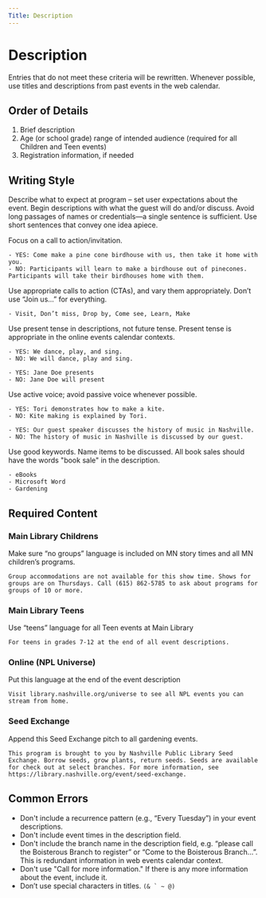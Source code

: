```yaml
---
Title: Description
---
```


# Description
Entries that do not meet these criteria will be rewritten. Whenever possible, use titles and descriptions from past events in the web calendar.

## Order of Details

1. Brief description
1. Age (or school grade) range of intended audience (required for all Children and Teen events)
1. Registration information, if needed

## Writing Style
Describe what to expect at program – set user expectations about the event. Begin descriptions with what the guest will do and/or discuss. Avoid long passages of names or credentials—a single sentence is sufficient. Use short sentences that convey one idea apiece.

Focus on a call to action/invitation.

    - YES: Come make a pine cone birdhouse with us, then take it home with you.
    - NO: Participants will learn to make a birdhouse out of pinecones. Participants will take their birdhouses home with them.

Use appropriate calls to action (CTAs), and vary them appropriately.  Don’t use “Join us...” for everything.

    - Visit, Don’t miss, Drop by, Come see, Learn, Make

Use present tense in descriptions, not future tense. Present tense is appropriate in the online events calendar contexts.  

    - YES: We dance, play, and sing.
    - NO: We will dance, play and sing.

    - YES: Jane Doe presents
    - NO: Jane Doe will present

Use active voice; avoid passive voice whenever possible.

    - YES: Tori demonstrates how to make a kite.
    - NO: Kite making is explained by Tori.

    - YES: Our guest speaker discusses the history of music in Nashville.
    - NO: The history of music in Nashville is discussed by our guest.

Use good keywords. Name items to be discussed. All book sales should have the words "book sale" in the description.

    - eBooks
    - Microsoft Word
    - Gardening

## Required Content
### Main Library Childrens
Make sure “no groups” language is included on MN story times and all MN children’s programs.

    Group accommodations are not available for this show time. Shows for groups are on Thursdays. Call (615) 862-5785 to ask about programs for groups of 10 or more.

### Main Library Teens
Use “teens” language for all Teen events at Main Library

    For teens in grades 7-12 at the end of all event descriptions.

### Online (NPL Universe)
Put this language at the end of the event description

    Visit library.nashville.org/universe to see all NPL events you can stream from home.

### Seed Exchange
Append this Seed Exchange pitch to all gardening events.

    This program is brought to you by Nashville Public Library Seed Exchange. Borrow seeds, grow plants, return seeds. Seeds are available for check out at select branches. For more information, see https://library.nashville.org/event/seed-exchange.

## Common Errors
- Don't include a recurrence pattern (e.g., “Every Tuesday”) in your event descriptions.
- Don't include event times in the description field.  
- Don't include the branch name in the description field, e.g. “please call the Boisterous Branch to register” or “Come to the Boisterous Branch…”. This is redundant information in web events calendar context.
- Don't use "Call for more information." If there is any more information about the event, include it.
-	Don’t use special characters in titles. ``(& ` ~ @)``
